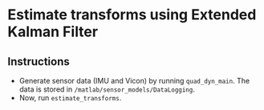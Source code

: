 # Estimate transforms using Extended Kalman Filter
## Instructions
* Generate sensor data (IMU and Vicon) by running `quad_dyn_main`. The data is stored in `/matlab/sensor_models/DataLogging`.
* Now, run `estimate_transforms`.
